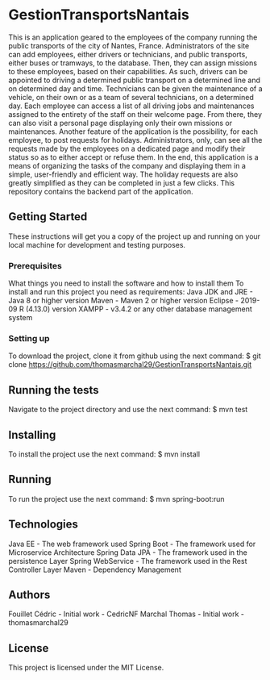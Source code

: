 # GestionTransportsNantais
This is an application geared to the employees of the company running the public transports of the city of Nantes, France. Administrators of the site can add employees, either drivers or technicians, and public transports, either buses or tramways, to the database. Then, they can assign missions to these employees, based on their capabilities. As such, drivers can be appointed to driving a determined public transport on a determined line and on determined day and time. Technicians can be given the maintenance of a vehicle, on their own or as a team of several technicians, on a determined day.
Each employee can access a list of all driving jobs and maintenances assigned to the entirety of the staff on their welcome page. From there, they can also visit a personal page displaying only their own missions or maintenances.
Another feature of the application is the possibility, for each employee, to post requests for holidays. Administrators, only, can see all the requests made by the employees on a dedicated page and modify their status so as to either accept or refuse them.
In the end, this application is a means of organizing the tasks of the company and displaying them in a simple, user-friendly and efficient way. The holiday requests are also greatly simplified as they can be completed in just a few clicks.
This repository contains the backend part of the application.

## Getting Started
These instructions will get you a copy of the project up and running on your local machine for development and testing purposes.

### Prerequisites
What things you need to install the software and how to install them
To install and run this project you need as requirements:
Java JDK and JRE - Java 8 or higher version
Maven - Maven 2 or higher version
Eclipse - 2019-09 R (4.13.0) version
XAMPP - v3.4.2 or any other database management system

### Setting up
To download the project, clone it from github using the next command:
$ git clone https://github.com/thomasmarchal29/GestionTransportsNantais.git

## Running the tests
Navigate to the project directory and use the next command:
$ mvn test

## Installing
To install the project use the next command:
$ mvn install

## Running
To run the project use the next command:
$ mvn spring-boot:run

## Technologies
Java EE - The web framework used
Spring Boot - The framework used for Microservice Architecture
Spring Data JPA - The framework used in the persistence Layer
Spring WebService - The framework used in the Rest Controller Layer
Maven - Dependency Management

## Authors
Fouillet Cédric - Initial work - CedricNF
Marchal Thomas - Initial work - thomasmarchal29

## License
This project is licensed under the MIT License.
